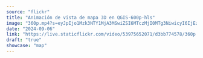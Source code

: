 ```yaml
---
source: "flickr"
title: "Animación de vista de mapa 3D en QGIS-600p-hls"
image: "360p.mp4?s=eyJpIjo1Mzk3NTY1MjA3MSwiZSI6MTczMjI0MTg3NiwicyI6IjEzYzY5ZjcxNDYyMTU3ZjI1NDc2ODliMjNjODc3ODBlODIyMDYyN2EiLCJ2IjoxfQ.mp4"
date: "2024-09-06"
link: "https://live.staticflickr.com/video/53975652071/d3bb774578/360p.mp4?s=eyJpIjo1Mzk3NTY1MjA3MSwiZSI6MTczMjI0MTg3NiwicyI6IjEzYzY5ZjcxNDYyMTU3ZjI1NDc2ODliMjNjODc3ODBlODIyMDYyN2EiLCJ2IjoxfQ"
draft: "true"
showcase: "map"
---
```

